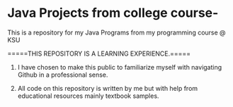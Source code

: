 # Java Projects from college course-
This is a repository for my Java Programs from my programming course @ KSU


=====THIS REPOSITORY IS A LEARNING EXPERIENCE.=====

1. I have chosen to make this public to familiarize myself with navigating Github in a professional sense. 

2. All code on this repository is written by me but with help from educational resources mainly textbook samples. 


